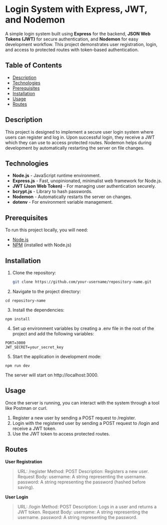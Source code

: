 # Login System with Express, JWT, and Nodemon

A simple login system built using **Express** for the backend, **JSON Web Tokens (JWT)** for secure authentication, and **Nodemon** for easy development workflow. This project demonstrates user registration, login, and access to protected routes with token-based authentication.

## Table of Contents

- [Description](#description)
- [Technologies](#technologies)
- [Prerequisites](#prerequisites)
- [Installation](#installation)
- [Usage](#usage)
- [Routes](#routes)

## Description

This project is designed to implement a secure user login system where users can register and log in. Upon successful login, they receive a JWT which they can use to access protected routes. Nodemon helps during development by automatically restarting the server on file changes.

## Technologies

- **Node.js** - JavaScript runtime environment.
- **Express.js** - Fast, unopinionated, minimalist web framework for Node.js.
- **JWT (Json Web Token)** - For managing user authentication securely.
- **bcrypt.js** - Library to hash passwords.
- **Nodemon** - Automatically restarts the server on changes.
- **dotenv** - For environment variable management.

## Prerequisites

To run this project locally, you will need:

- [Node.js](https://nodejs.org/en/)
- [NPM](https://www.npmjs.com/) (installed with Node.js)
  
## Installation

1. Clone the repository:

   ```bash
   git clone https://github.com/your-username/repository-name.git

2. Navigate to the project directory:
  ```
  cd repository-name
  ```
3. Install the dependencies:

  ```
  npm install
  ```
4. Set up environment variables by creating a .env file in the root of the project and add the following variables:
  ```
  PORT=3000
  JWT_SECRET=your_secret_key
  ```
5. Start the application in development mode:

  ```
  npm run dev
  ```
The server will start on http://localhost:3000.

## Usage
Once the server is running, you can interact with the system through a tool like Postman or curl.

1. Register a new user by sending a POST request to /register.
2. Login with the registered user by sending a POST request to /login and receive a JWT token.
3. Use the JWT token to access protected routes.

## Routes
**User Registration**
>URL: /register
>Method: POST
>Description: Registers a new user.
>Request Body:
>username: A string representing the username.
>password: A string representing the password (hashed before saving).

**User Login**
>URL: /login
>Method: POST
>Description: Logs in a user and returns a JWT token.
>Request Body:
>username: A string representing the username.
>password: A string representing the password.
